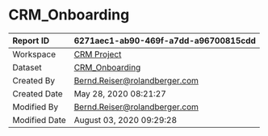 



# CRM_Onboarding

|Report ID|6271aec1-ab90-469f-a7dd-a96700815cdd|
| :--- | :--- |
|Workspace|[CRM Project](../Workspaces/CRM-Project.md)|
|Dataset|[CRM_Onboarding](../Datasets/CRM_Onboarding.md)|
|Created By|Bernd.Reiser@rolandberger.com|
|Created Date|May 28, 2020 08:21:27|
|Modified By|Bernd.Reiser@rolandberger.com|
|Modified Date|August 03, 2020 09:29:28|
